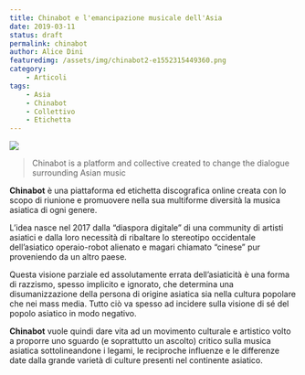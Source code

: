 ```yaml
---
title: Chinabot e l'emancipazione musicale dell'Asia
date: 2019-03-11
status: draft
permalink: chinabot
author: Alice Dini
featuredimg: /assets/img/chinabot2-e1552315449360.png
category:
    - Articoli
tags:
    - Asia
    - Chinabot
    - Collettivo
    - Etichetta
---
```

![](/assets/img/chinabot2-e1552315449360.png)

> Chinabot is a platform and collective created to change the dialogue surrounding Asian music

**Chinabot** è una piattaforma ed etichetta discografica online creata con lo scopo di riunione e promuovere nella sua multiforme diversità la musica asiatica di ogni genere.

L’idea nasce nel 2017 dalla “diaspora digitale” di una community di artisti asiatici e dalla loro necessità di ribaltare lo stereotipo occidentale dell’asiatico operaio-robot alienato e magari chiamato “cinese” pur proveniendo da un altro paese.

Questa visione parziale ed assolutamente errata dell’asiaticità è una forma di razzismo, spesso implicito e ignorato, che determina una disumanizzazione della persona di origine asiatica sia nella cultura popolare che nei mass media. Tutto ciò va spesso ad incidere sulla visione di sé del popolo asiatico in modo negativo.

**Chinabot** vuole quindi dare vita ad un movimento culturale e artistico volto a proporre uno sguardo (e soprattutto un ascolto) critico sulla musica asiatica sottolineandone i legami, le reciproche influenze e le differenze date dalla grande varietà di culture presenti nel continente asiatico.
